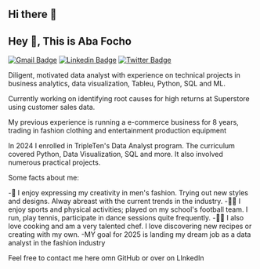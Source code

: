 ## Hi there 👋

## Hey 👋, This is Aba Focho
[![Gmail Badge](https://img.shields.io/badge/-abaghen4@gmail.com-c14438?style=flat&logo=Gmail&logoColor=white&link=mailto:abaghen4@gmail.com)](mailto:abaghen4@gmail.com) 
[![Linkedin Badge](https://img.shields.io/badge/-https://www.linkedin.com/in/abafocho/-0072b1?style=flat&logo=Linkedin&logoColor=white&link=https://www.linkedin.com/in/https://www.linkedin.com/in/abafocho//)](https://www.linkedin.com/in/https://www.linkedin.com/in/abafocho//) [![Twitter Badge](https://img.shields.io/badge/-FoshoTheOne-00acee?style=flat&logo=twitter&logoColor=white&link=https://twitter.com/FoshoTheOne/)](https://www.twitter.com/FoshoTheOne/) <p align='left'>Diligent, motivated data analyst with experience on technical projects in business analytics, data visualization, Tableu, Python, SQL and ML.

Currently working on identifying root causes for high returns at Superstore using customer sales data.

My previous experience is running a e-commerce business for 8 years, trading in fashion clothing and entertainment production equipment 

In 2024 I enrolled in TripleTen's Data Analyst program. The curriculum covered Python, Data Visualization, SQL and more. It also involved numerous practical projects.

Some facts about me:

-📸 I enjoy expressing my creativity in men's fashion. Trying out new styles and designs. Alway abreast with the current trends in the industry.
-🏃‍♂️ I enjoy sports and physical activities; played on my school's football team. I run, play tennis, participate in dance sessions quite frequently.
-👨‍🍳 I also love cooking and am a very talented chef. I love discovering new recipes or creating with my own.
-MY goal for 2025 is landing my dream job as a data analyst in the fashion industry

Feel free to contact me here omn GitHub or over on LInkedIn 
</p>

<!--
**AbaFocho/AbaFocho** is a ✨ _special_ ✨ repository because its `README.md` (this file) appears on your GitHub profile.

Here are some ideas to get you started:

- 🔭 I’m currently working on ...
- 🌱 I’m currently learning ...
- 👯 I’m looking to collaborate on ...
- 🤔 I’m looking for help with ...
- 💬 Ask me about ...
- 📫 How to reach me: ...
- 😄 Pronouns: ...
- ⚡ Fun fact: ...
-->
